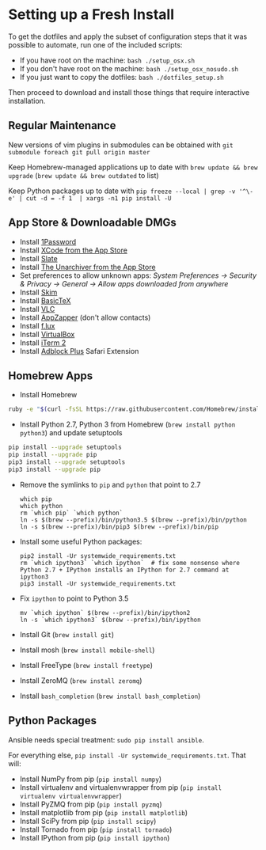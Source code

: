 # Setting up a Fresh Install

To get the dotfiles and apply the subset of configuration steps that it was possible to automate, run one of the included scripts:

  * If you have root on the machine: `bash ./setup_osx.sh`
  * If you don't have root on the machine: `bash ./setup_osx_nosudo.sh`
  * If you just want to copy the dotfiles: `bash ./dotfiles_setup.sh`

Then proceed to download and install those things that require interactive installation.

## Regular Maintenance

New versions of vim plugins in submodules can be obtained with `git submodule foreach git pull origin master`

Keep Homebrew-managed applications up to date with `brew update && brew upgrade` (`brew update && brew outdated` to list)

Keep Python packages up to date with `pip freeze --local | grep -v '^\-e' | cut -d = -f 1  | xargs -n1 pip install -U`

## App Store & Downloadable DMGs

  - Install [1Password](http://1password.com/)
  - Install [XCode from the App Store](https://developer.apple.com/xcode/downloads/)
  - Install [Slate](https://github.com/jigish/slate)
  - Install [The Unarchiver from the App Store](https://itunes.apple.com/app/the-unarchiver/id425424353)
  - Set preferences to allow unknown apps: *System Preferences -> Security & Privacy -> General -> Allow apps downloaded from anywhere*
  - Install [Skim](http://skim-app.sourceforge.net)
  - Install [BasicTeX](https://tug.org/mactex/morepackages.html)
  - Install [VLC](http://videolan.org)
  - Install [AppZapper](http://appzapper.com) (don't allow contacts)
  - Install [f.lux](http://justgetflux.com) 
  - Install [VirtualBox](https://www.virtualbox.org/wiki/Downloads)
  - Install [iTerm 2](http://iterm2.com/downloads.html)
  - Install [Adblock Plus](https://adblockplus.org) Safari Extension

## Homebrew Apps

  - Install Homebrew
```bash
ruby -e "$(curl -fsSL https://raw.githubusercontent.com/Homebrew/install/master/install)"
```
  - Install Python 2.7, Python 3 from Homebrew (`brew install python python3`) and update setuptools
```bash
pip install --upgrade setuptools
pip install --upgrade pip
pip3 install --upgrade setuptools
pip3 install --upgrade pip
```
  - Remove the symlinks to `pip` and `python` that point to 2.7

        which pip
        which python
        rm `which pip` `which python`
        ln -s $(brew --prefix)/bin/python3.5 $(brew --prefix)/bin/python
        ln -s $(brew --prefix)/bin/pip3 $(brew --prefix)/bin/pip

  - Install some useful Python packages:

        pip2 install -Ur systemwide_requirements.txt
        rm `which ipython3` `which ipython`  # fix some nonsense where Python 2.7 + IPython installs an IPython for 2.7 command at ipython3
        pip3 install -Ur systemwide_requirements.txt

  - Fix `ipython` to point to Python 3.5

        mv `which ipython` $(brew --prefix)/bin/ipython2
        ln -s `which ipython3` $(brew --prefix)/bin/ipython

  - Install Git (`brew install git`)
  - Install mosh (`brew install mobile-shell`)
  - Install FreeType (`brew install freetype`)
  - Install ZeroMQ (`brew install zeromq`)
  - Install `bash_completion` (`brew install bash_completion`)

## Python Packages

Ansible needs special treatment: `sudo pip install ansible`.

For everything else, `pip install -Ur systemwide_requirements.txt`. That will:

  - Install NumPy from pip (`pip install numpy`)
  - Install virtualenv and virtualenvwrapper from pip (`pip install virtualenv virtualenvwrapper`)
  - Install PyZMQ from pip (`pip install pyzmq`)
  - Install matplotlib from pip (`pip install matplotlib`)
  - Install SciPy from pip (`pip install scipy`)
  - Install Tornado from pip (`pip install tornado`)
  - Install IPython from pip (`pip install ipython`)
